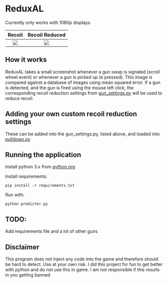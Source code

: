 # ReduxAL

Currently only works with 1080p displays


Recoil             |  Recoil Reduced
:-------------------------:|:-------------------------:
![](https://github.com/josephp27/ApexLegendsGunRecoilReducer/blob/master/examples/recoil.gif)  |  ![](https://github.com/josephp27/ApexLegendsGunRecoilReducer/blob/master/examples/no-recoil.gif)


## How it works
ReduxAL takes a small screenshot whenever a gun swap is signaled (scroll wheel event) or whenever a gun is picked up (e pressed). This image is compared against a database of images using mean squared error. If a gun is detected, and the gun is fired using the mouse left click, the corresponding recoil reduction settings from [gun_settings.py](https://github.com/josephp27/ApexLegendsGunRecoilReducer/blob/master/guns/gun_settings/gun_settings.py) will be used to reduce recoil.

## Adding your own custom recoil reduction settings
These can be added into the gun_settings.py, listed above, and loaded into [pulldown.py](https://github.com/josephp27/ApexLegendsGunRecoilReducer/blob/master/mouse_events/pull_down.py) 

## Running the application
Install python 3.x from [python.org](https://www.python.org/)


Install requirements:
```
pip install -r requirements.txt
```
Run with:
```
python predicter.py
```

## TODO:
Add requirements file and a lot of other guns

## Disclaimer
This program does not inject any code into the game and therefore should be hard to detect. Use at your own risk. I did this project for fun to get better with python and do not use this in game. I am not responsible if this results in you getting banned
